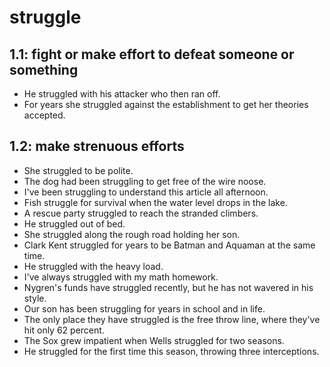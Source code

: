 # struggle
## 1.1: fight or make effort to defeat someone or something

  *  He struggled with his attacker who then ran off.
  *  For years she struggled against the establishment to get her theories accepted.

## 1.2: make strenuous efforts

  *  She struggled to be polite.
  *  The dog had been struggling to get free of the wire noose.
  *  I've been struggling to understand this article all afternoon.
  *  Fish struggle for survival when the water level drops in the lake.
  *  A rescue party struggled to reach the stranded climbers.
  *  He struggled out of bed.
  *  She struggled along the rough road holding her son.
  *  Clark Kent struggled for years to be Batman and Aquaman at the same time.
  *  He struggled with the heavy load.
  *  I've always struggled with my math homework.
  *  Nygren's funds have struggled recently, but he has not wavered in his style.
  *  Our son has been struggling for years in school and in life.
  *  The only place they have struggled is the free throw line, where they've hit only 62 percent.
  *  The Sox grew impatient when Wells struggled for two seasons.
  *  He struggled for the first time this season, throwing three interceptions.
